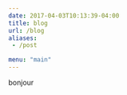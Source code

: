 ```yaml
---
date: 2017-04-03T10:13:39-04:00
title: blog
url: /blog
aliases:
 - /post

menu: "main"
---
```


bonjour